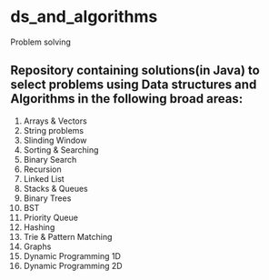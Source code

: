 # ds_and_algorithms
Problem solving

## Repository containing solutions(in Java) to select problems using Data structures and Algorithms in the following broad areas:
1.  Arrays & Vectors
2.  String problems
3.  Slinding Window
4.  Sorting & Searching
5.  Binary Search
6.  Recursion
7.  Linked List
8.  Stacks & Queues
9.  Binary Trees
10.  BST
11.  Priority Queue
12.  Hashing
13.  Trie & Pattern Matching
14.  Graphs
15.  Dynamic Programming 1D
16.  Dynamic Programming 2D
